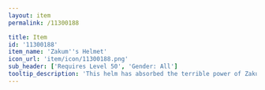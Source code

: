 ```yaml
---
layout: item
permalink: /11300188

title: Item
id: '11300188'
item_name: 'Zakum''s Helmet'
icon_url: 'item/icon/11300188.png'
sub_header: ['Requires Level 50', 'Gender: All']
tooltip_description: 'This helm has absorbed the terrible power of Zakum over the ages. The wearer can command this power to enhance their own latent abilities. However, the link to Zakum has been said to gradually drive the wearer mad in time.'
---
```

